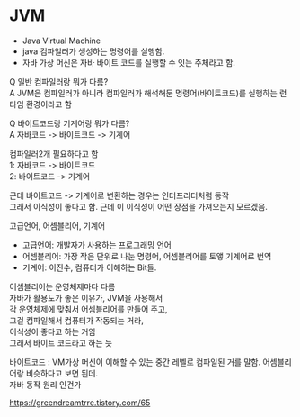 # JVM
- Java Virtual Machine
- java 컴파일러가 생성하는 명령어를 실행함.
- 자바 가상 머신은 자바 바이트 코드를 실행할 수 잇는 주체라고 함.

Q 일반 컴파일러랑 뭐가 다름?   
A JVM은 컴파일러가 아니라 컴파일러가 해석해둔 명령어(바이트코드)를 실행하는 런타임 환경이라고 함   
   
Q 바이트코드랑 기계어랑 뭐가 다름?   
A 자바코드 -> 바이트코드 -> 기계어   

컴파일러2개 필요하다고 함      
1: 자바코드 -> 바이트코드   
2: 바이트코드 -> 기계어   

근데 바이트코드 -> 기계어로 변환하는 경우는 인터프리터처럼 동작   
그래서 이식성이 좋다고 함. 근데 이 이식성이 어떤 장점을 가져오는지 모르겠음.    

고급언어, 어셈블리어, 기계어    
- 고급언어: 개발자가 사용하는 프로그래밍 언어
- 어셈블리어: 가장 작은 단위로 나눈 명령어, 어셈블리어를 토앻 기계어로 번역
- 기계어: 이진수, 컴퓨터가 이해하는 Bit들.


어셈블리어는 운영체제마다 다름    
자바가 활용도가 좋은 이유가, JVM을 사용해서    
각 운영체제에 맞춰서 어셈블리어를 만들어 주고,    
그걸 컴파일해서 컴퓨터가 작동되는 거라,    
이식성이 좋다고 하는 거임    
그래서 바이트 코드라고 하는 듯    

바이트코드 : VM가상 머신이 이해할 수 있는 중간 레벨로 컴파일된 거를 말함. 어셈블리어랑 비슷하다고 보면 된데.   
자바 동작 원리 인건가    

    
https://greendreamtrre.tistory.com/65   
